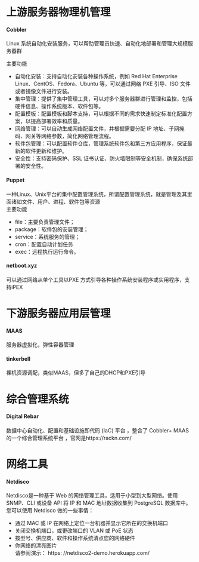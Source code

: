上游服务器物理机管理
===============
#### Cobbler 
Linux 系统自动化安装服务，可以帮助管理员快速、自动化地部署和管理大规模服务器群  

主要功能  
- 自动化安装：支持自动化安装各种操作系统，例如 Red Hat Enterprise Linux、CentOS、Fedora、Ubuntu 等，可以通过网络 PXE 引导、ISO 文件或者镜像文件进行安装。
- 集中管理：提供了集中管理工具，可以对多个服务器群进行管理和监控，包括硬件信息、操作系统版本、软件包等。
- 配置模板：配置模板和脚本支持，可以根据不同的需求快速制定标准化配置方案，以提高部署效率和质量。
- 网络管理：可以自动生成网络配置文件，并根据需要分配 IP 地址、子网掩码、网关等网络参数，简化网络管理流程。
- 软件包管理：可以配置软件仓库，管理系统软件包和第三方应用程序，保证最新的软件更新和维护。
- 安全性：支持密码保护、SSL 证书认证、防火墙限制等安全机制，确保系统部署的安全性。


#### Puppet
一种Linux、Unix平台的集中配置管理系统，所谓配置管理系统，就是管理及其里面诸如文件、用户、进程、软件包等资源  
主要功能  
- file：主要负责管理文件；
- package：软件包的安装管理；
- service：系统服务的管理；
- cron：配置自动计划任务
- exec：远程执行运行命令。

#### netboot.xyz
可以通过网络从单个工具以PXE 方式引导各种操作系统安装程序或实用程序，支持iPEX



下游服务器应用层管理
===============
#### MAAS 
服务器虚拟化，弹性容器管理


#### tinkerbell
裸机资源调配，类似MAAS，但多了自己的DHCP和PXE引导



综合管理系统
===============
#### Digital Rebar
数据中心自动化、配置和基础设施即代码 (IaC) 平台 ，整合了 Cobbler+ MAAS的一个综合管理系统平台 ，官网是https://rackn.com/




网络工具
==============
#### Netdisco 
Netdisco是一种基于 Web 的网络管理工具，适用于小型到大型网络。使用 SNMP、CLI 或设备 API 将 IP 和 MAC 地址数据收集到 PostgreSQL 数据库中。您可以使用 Netdisco 做的一些事情：

- 通过 MAC 或 IP 在网络上定位一台机器并显示它所在的交换机端口
- 关闭交换机端口，或更改端口的 VLAN 或 PoE 状态
- 按型号、供应商、软件和操作系统清点您的网络硬件
- 你网络的漂亮图片  
请参阅演示： https: //netdisco2-demo.herokuapp.com/